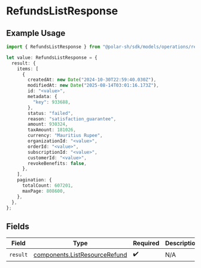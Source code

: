 # RefundsListResponse

## Example Usage

```typescript
import { RefundsListResponse } from "@polar-sh/sdk/models/operations/refundslist.js";

let value: RefundsListResponse = {
  result: {
    items: [
      {
        createdAt: new Date("2024-10-30T22:59:40.030Z"),
        modifiedAt: new Date("2025-08-14T03:01:16.173Z"),
        id: "<value>",
        metadata: {
          "key": 933688,
        },
        status: "failed",
        reason: "satisfaction_guarantee",
        amount: 930324,
        taxAmount: 181026,
        currency: "Mauritius Rupee",
        organizationId: "<value>",
        orderId: "<value>",
        subscriptionId: "<value>",
        customerId: "<value>",
        revokeBenefits: false,
      },
    ],
    pagination: {
      totalCount: 607201,
      maxPage: 808600,
    },
  },
};
```

## Fields

| Field                                                                          | Type                                                                           | Required                                                                       | Description                                                                    |
| ------------------------------------------------------------------------------ | ------------------------------------------------------------------------------ | ------------------------------------------------------------------------------ | ------------------------------------------------------------------------------ |
| `result`                                                                       | [components.ListResourceRefund](../../models/components/listresourcerefund.md) | :heavy_check_mark:                                                             | N/A                                                                            |